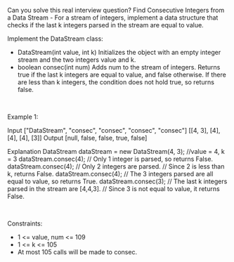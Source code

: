 Can you solve this real interview question? Find Consecutive Integers from a Data Stream - For a stream of integers, implement a data structure that checks if the last k integers parsed in the stream are equal to value.

Implement the DataStream class:

 * DataStream(int value, int k) Initializes the object with an empty integer stream and the two integers value and k.
 * boolean consec(int num) Adds num to the stream of integers. Returns true if the last k integers are equal to value, and false otherwise. If there are less than k integers, the condition does not hold true, so returns false.

 

Example 1:


Input
["DataStream", "consec", "consec", "consec", "consec"]
[[4, 3], [4], [4], [4], [3]]
Output
[null, false, false, true, false]

Explanation
DataStream dataStream = new DataStream(4, 3); //value = 4, k = 3 
dataStream.consec(4); // Only 1 integer is parsed, so returns False. 
dataStream.consec(4); // Only 2 integers are parsed.
                      // Since 2 is less than k, returns False. 
dataStream.consec(4); // The 3 integers parsed are all equal to value, so returns True. 
dataStream.consec(3); // The last k integers parsed in the stream are [4,4,3].
                      // Since 3 is not equal to value, it returns False.


 

Constraints:

 * 1 <= value, num <= 109
 * 1 <= k <= 105
 * At most 105 calls will be made to consec.